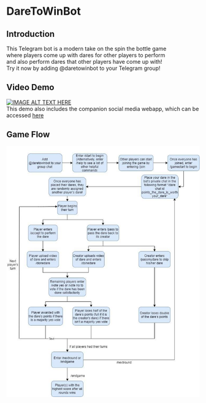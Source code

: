 # DareToWinBot

## Introduction
This Telegram bot is a modern take on the spin the bottle game<br>
where players come up with dares for other players to perform<br>
and also perform dares that other players have come up with!<br>
Try it now by adding @daretowinbot to your Telegram group!

## Video Demo
<a href="http://www.youtube.com/watch?feature=player_embedded&v=mr-PCr-bi8Q
" target="_blank"><img src="http://img.youtube.com/vi/mr-PCr-bi8Q/0.jpg" 
alt="IMAGE ALT TEXT HERE" width="480" height="360" border="0" /></a><br>
This demo also includes the companion social media webapp, which can be accessed <a href='https://daretowinweb.herokuapp.com/' target='_blank'>here</a>

## Game Flow
![alt text](https://github.com/VisnuRavi/DareToWinSubmit/blob/master/daretowinbot_gameflow.jpg)
